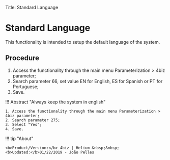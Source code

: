 Title: Standard Language

# Standard Language

This functionality is intended to  setup the default language of the system.  

## Procedure

1. Access the functionality through the main menu Parameterization > 4biz parameter;   
2. Search parameter 66, set value EN for English, ES for Spanish or PT for Portuguese;
3. Save.

!!! Abstract "Always keep the system in english"  

    1. Access the functionality through the main menu Parameterization > 4biz parameter;   
    2. Search parameter 275; 
    3. Select "Yes";  
    4. Save.
	
	
!!! tip "About"

    <b>Product/Version:</b> 4biz | Helium &nbsp;&nbsp;
    <b>Updated:</b>01/22/2019 - João Pelles  
	
	
